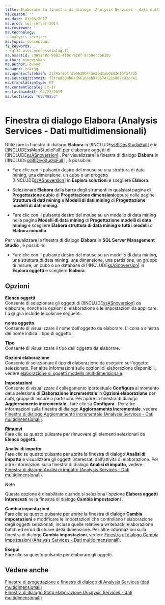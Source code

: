```yaml
---
title: Elaborare la finestra di dialogo (Analysis Services - dati multidimensionali) | Microsoft Docs
ms.custom: ''
ms.date: 03/06/2017
ms.prod: sql-server-2014
ms.reviewer: ''
ms.technology:
- analysis-services
ms.topic: conceptual
f1_keywords:
- sql12.asvs.processdialog.f1
ms.assetid: c065248c-9001-4f0c-928f-9c59eccb618b
author: minewiskan
ms.author: owend
manager: craigg
ms.openlocfilehash: 2739af6b1fdb6630b44ae56d1ab0b83ef5fa4535
ms.sourcegitcommit: f7fced330b64d6616aeb8766747295807c92dd41
ms.translationtype: MT
ms.contentlocale: it-IT
ms.lasthandoff: 04/23/2019
ms.locfileid: "62748853"
---
```

# <a name="process-dialog-box-analysis-services---multidimensional-data"></a>Finestra di dialogo Elabora (Analysis Services - Dati multidimensionali)
  Utilizzare la finestra di dialogo **Elabora** in [!INCLUDE[ssBIDevStudioFull](../includes/ssbidevstudiofull-md.md)] e in [!INCLUDE[ssManStudioFull](../includes/ssmanstudiofull-md.md)] per elaborare oggetti di [!INCLUDE[ssASnoversion](../includes/ssasnoversion-md.md)] . Per visualizzare la finestra di dialogo **Elabora** in [!INCLUDE[ssBIDevStudioFull](../includes/ssbidevstudiofull-md.md)] , è possibile:  
  
-   Fare clic con il pulsante destro del mouse su una struttura di data mining, una dimensione, un cubo o un progetto [!INCLUDE[ssASnoversion](../includes/ssasnoversion-md.md)] in **Esplora soluzioni** e scegliere **Elabora**.  
  
-   Selezionare **Elabora** dalla barra degli strumenti in qualsiasi pagina di **Progettazione cubi**o di **Progettazione dimensioni**oppure nelle pagine **Struttura di dati mining** e **Modelli di dati mining** di **Progettazione modelli di dati mining**.  
  
-   Fare clic con il pulsante destro del mouse su un modello di data mining nella pagina **Modelli di data mining** di **Progettazione modelli di data mining** e scegliere **Elabora struttura di data mining e tutti i modelli** o **Elabora modello**.  
  
 Per visualizzare la finestra di dialogo **Elabora** in **SQL Server Management Studio** , è possibile:  
  
-   Fare clic con il pulsante destro del mouse su un modello di data mining, una struttura di data mining, una dimensione, una partizione, un gruppo di misure, un cubo o un database di [!INCLUDE[ssASnoversion](../includes/ssasnoversion-md.md)] in **Esplora oggetti** e scegliere **Elabora**.  
  
## <a name="options"></a>Opzioni  
 **Elenco oggetti**  
 Consente di selezionare gli oggetti di [!INCLUDE[ssASnoversion](../includes/ssasnoversion-md.md)] da elaborare, nonché le opzioni di elaborazione e le impostazioni da applicare. La griglia include le colonne seguenti:  
  
 **nome oggetto**  
 Consente di visualizzare il nome dell'oggetto da elaborare. L'icona a sinistra del nome indica il tipo di oggetto.  
  
 **Tipo**  
 Consente di visualizzare il tipo dell'oggetto da elaborare.  
  
 **Opzioni elaborazione**  
 Consente di selezionare il tipo di elaborazione da eseguire sull'oggetto selezionato. Per altre informazioni sulle opzioni di elaborazione disponibili, vedere [elaborazione di oggetti modello multidimensionale](multidimensional-models/processing-a-multidimensional-model-analysis-services.md).  
  
 **Impostazioni**  
 Consente di visualizzare il collegamento ipertestuale **Configura** al momento della selezione di **Elaborazione incrementale** in **Opzioni elaborazione** per cubi, gruppi di misure o partizioni. Per aprire la finestra di dialogo **Aggiornamento incrementale** , fare clic su **Configura** . Per altre informazioni sulla finestra di dialogo **Aggiornamento incrementale**, vedere [Finestra di dialogo Aggiornamento incrementale &#40;Analysis Services - Dati multidimensionali&#41;](incremental-update-dialog-box-analysis-services-multidimensional-data.md).  
  
 **Rimuovi**  
 Fare clic su questo pulsante per rimuovere gli elementi selezionati da **Elenco oggetti**.  
  
 **Analisi di impatto**  
 Fare clic su questo pulsante per aprire la finestra di dialogo **Analisi di impatto** e visualizzare gli oggetti interessati dall'attività di elaborazione. Per altre informazioni sulla finestra di dialogo **Analisi di impatto**, vedere [Finestra di dialogo Analisi di impatto &#40;Analysis Services - Dati multidimensionali&#41;](impact-analysis-dialog-box-analysis-services-multidimensional-data.md).  
  
> [!NOTE]  
>  Questa opzione è disabilitata quando si seleziona l'opzione **Elabora oggetti interessati** nella finestra di dialogo **Cambia impostazioni** .  
  
 **Cambia impostazioni**  
 Fare clic su questo pulsante per aprire la finestra di dialogo **Cambia impostazioni** e modificare le impostazioni che controllano l'elaborazione degli oggetti selezionati, incluse quelle relative a writeback, elaborazione batch ed errori di chiave della dimensione. Per altre informazioni sulla finestra di dialogo **Cambia impostazioni**, vedere [Finestra di dialogo Cambia impostazioni &#40;Analysis Services - Dati multidimensionali&#41;](change-settings-dialog-box-analysis-services-multidimensional-data.md).  
  
 **Esegui**  
 Fare clic su questo pulsante per elaborare gli oggetti.  
  
## <a name="see-also"></a>Vedere anche  
 [Finestre di progettazione e finestre di dialogo di Analysis Services &#40;dati multidimensionali&#41;](analysis-services-designers-and-dialog-boxes-multidimensional-data.md)   
 [Finestra di dialogo Stato elaborazione &#40;Analysis Services - dati multidimensionali&#41;](process-progress-dialog-box-analysis-services-multidimensional-data.md)  
  
  
